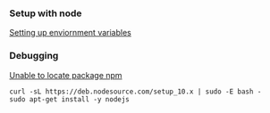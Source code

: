 ### Setup with node
[Setting up enviornment variables](https://codeburst.io/how-to-easily-set-up-node-environment-variables-in-your-js-application-d06740f9b9bd)  

### Debugging
[Unable to locate package npm](https://stackoverflow.com/questions/47371904/e-unable-to-locate-package-npm)
```
curl -sL https://deb.nodesource.com/setup_10.x | sudo -E bash -
sudo apt-get install -y nodejs
```
